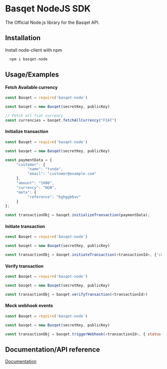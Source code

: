 
# Basqet NodeJS SDK

The Official Node.js library for the Basqet API.

## Installation

Install node-client with npm

```bash
  npm i basqet-node
```

## Usage/Examples

#### Fetch Available currency

```javascript
const Basqet = require('basqet-node')

const basqet = new Basqet(secretKey, publicKey)

// Fetch all fiat currency
const currencies = basqet.fetchAllCurrency("FIAT")

```


#### Initialize transaction


```javascript
const Basqet = require('basqet-node')

const basqet = new Basqet(secretKey, publicKey)

const paymentData = {
     "customer": {
          "name": "tunde",
          "email": "customer@example.com"
     },
     "amount": "1000",
     "currency": "NGN",
     "meta": {
          "reference": "bghggbbvv"
     }
};

const transactionObj = basqet.initializeTransaction(paymentData);

```


#### Initiate transaction

```javascript
const Basqet = require('basqet-node')

const basqet = new Basqet(secretKey, publicKey)

const transactionObj = basqet.initiateTransaction(<transactionId>, {'currency_id': <currency_id>})

```


#### Verify transaction

```javascript
const Basqet = require('basqet-node')

const basqet = new Basqet(secretKey, publicKey)

const transactionObj = basqet.verifyTransaction(<transactionId>)

```

#### Mock webhook events

```javascript
const Basqet = require('basqet-node')

const basqet = new Basqet(secretKey, publicKey)

const transactionObj = basqet.triggerWebhook(<transactionId>, { status: 'SUCCESSFUL' })

```

## Documentation/API reference

[Documentation](https://docs.basqet.com/docs)